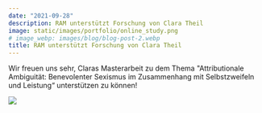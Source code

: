```yaml
---
date: "2021-09-28"
description: RAM unterstützt Forschung von Clara Theil
image: static/images/portfolio/online_study.png
# image_webp: images/blog/blog-post-2.webp
title: RAM unterstützt Forschung von Clara Theil
---
```


Wir freuen uns sehr, Claras Masterarbeit zu dem Thema "Attributionale Ambiguität: Benevolenter Sexismus im Zusammenhang mit Selbstzweifeln und Leistung“ unterstützen zu können!

![](/images/portfolio/clara-masterarbeit.jpg)